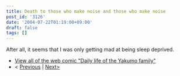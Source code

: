 ```yaml
---
title: Death to those who make noise and those who make noise
post_id: '3126'
date: '2004-07-22T01:19:00+09:00'
draft: false
tags: []
---
```


After all, it seems that I was only getting mad at being sleep deprived.

*   [View all of the web comic "Daily life of the Yakumo family"](/tag/yakumo-family?order=ASC)
*   < [Previous](/3124) | [Next>](/3127)